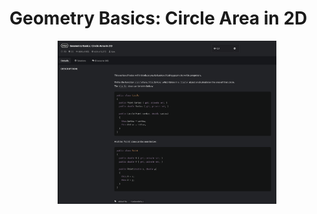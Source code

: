 # Geometry Basics: Circle Area in 2D

<p align="center">
  <img src="./screenshots/image1.png" width="350" title="Console">
</p>

